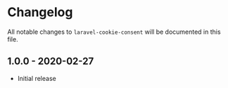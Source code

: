 # Changelog

All notable changes to `laravel-cookie-consent` will be documented in this file.

## 1.0.0 - 2020-02-27

- Initial release
